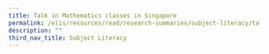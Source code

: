 ```yaml
---
title: Talk in Mathematics classes in Singapore
permalink: /elis/resources/read/research-summaries/subject-literacy/talk-in-mathematics-classes-in-singapore/
description: ""
third_nav_title: Subject Literacy
---
```


